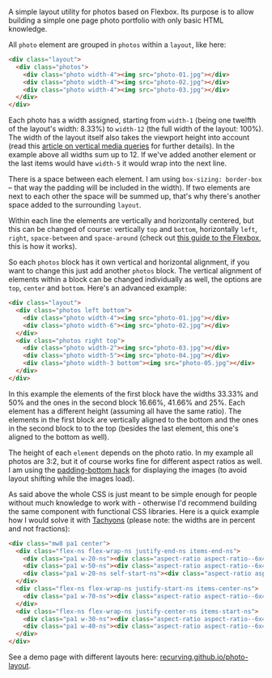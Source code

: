 A simple layout utility for photos based on Flexbox. Its purpose is to allow building a simple one page photo portfolio with only basic HTML knowledge.

All `photo` element are grouped in `photos` within a `layout`, like here:

```html
<div class="layout">
  <div class="photos">
    <div class="photo width-4"><img src="photo-01.jpg"></div>
    <div class="photo width-4"><img src="photo-02.jpg"></div>
    <div class="photo width-4"><img src="photo-03.jpg"></div>
  </div>
</div>
```

Each photo has a width assigned, starting from `width-1` (being one twelfth of the layout's width: 8.33%) to `width-12` (the full width of the layout: 100%). The width of the layout itself also takes the viewport height into account (read this [article on vertical media queries](https://markus.is/designing/fluid-images/) for further details). In the example above all widths sum up to 12. If we've added another element or the last items would have `width-5` it would wrap into the next line.

There is a space between each element. I am using `box-sizing: border-box` – that way the padding will be included in the width). If two elements are next to each other the space will be summed up, that's why there's another space added to the surrounding `layout`.

Within each line the elements are vertically and horizontally centered, but this can be changed of course: vertically `top` and `bottom`, horizontally `left`, `right`, `space-between` and `space-around` (check out [this guide to the Flexbox](https://css-tricks.com/snippets/css/a-guide-to-flexbox/), this is how it works).

So each `photos` block has it own vertical and horizontal alignment, if you want to change this just add another `photos` block. The vertical alignment of elements within a block can be changed individually as well, the options are `top`, `center` and `bottom`. Here's an advanced example:

```html
<div class="layout">
  <div class="photos left bottom">
    <div class="photo width-4"><img src="photo-01.jpg"></div>
    <div class="photo width-6"><img src="photo-02.jpg"></div>
  </div>
  <div class="photos right top">
    <div class="photo width-2"><img src="photo-03.jpg"></div>
    <div class="photo width-5"><img src="photo-04.jpg"></div>
    <div class="photo width-3 bottom"><img src="photo-05.jpg"></div>
  </div>
</div>
```

In this example the elements of the first block have the widths 33.33% and 50% and the ones in the second block 16.66%, 41.66% and 25%. Each element has a different height (assuming all have the same ratio). The elements in the first block are vertically aligned to the bottom and the ones in the second block to to the top (besides the last element, this one's aligned to the bottom as well).

The height of each `element` depends on the photo ratio. In my example all photos are 3:2, but it of course works fine for different aspect ratios as well. I am using the [padding-bottom hack](https://www.smashingmagazine.com/2013/09/responsive-images-performance-problem-case-study/) for displaying the images (to avoid layout shifting while the images load).

As said above the whole CSS is just meant to be simple enough for people without much knowledge to work with - otherwise I'd recommend building the same component with functional CSS libraries. Here is a quick example how I would solve it with [Tachyons](http://tachyons.io) (please note: the widths are in percent and not fractions):

```html
<div class="mw8 pa1 center">
  <div class="flex-ns flex-wrap-ns justify-end-ns items-end-ns">
    <div class="pa1 w-20-ns"><div class="aspect-ratio aspect-ratio--6x4"><img src="building.jpg" alt="Building" class="aspect-ratio--object"></div></div>
    <div class="pa1 w-50-ns"><div class="aspect-ratio aspect-ratio--6x4"><img src="ocean.jpg" alt="Ocean" class="aspect-ratio--object"></div></div>
    <div class="pa1 w-20-ns self-start-ns"><div class="aspect-ratio aspect-ratio--6x4"><img src="beach.jpg" alt="Beach" class="aspect-ratio--object"></div></div>
  </div>
  <div class="flex-ns flex-wrap-ns justify-start-ns items-center-ns">
    <div class="pa1 w-70-ns"><div class="aspect-ratio aspect-ratio--6x4"><img src="window.jpg" alt="Window" class="aspect-ratio--object"></div></div>
  </div>
  <div class="flex-ns flex-wrap-ns justify-center-ns items-start-ns">
    <div class="pa1 w-30-ns"><div class="aspect-ratio aspect-ratio--6x4"><img src="pier.jpg" alt="Pier" class="aspect-ratio--object"></div></div>
    <div class="pa1 w-40-ns"><div class="aspect-ratio aspect-ratio--6x4"><img src="street.jpg" alt="Street" class="aspect-ratio--object"></div></div>
  </div>
</div>
```

See a demo page with different layouts here: [recurving.github.io/photo-layout](https://recurving.github.io/photo-layout/).
